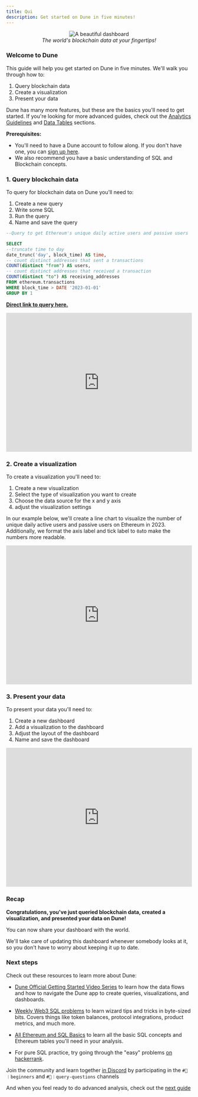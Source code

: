 ```yaml
---
title: Qui
description: Get started on Dune in five minutes!
---
```

<p align="center">
  <img src="../images/quickstart-cover.jpeg" alt="A beautiful dashboard" title="Dashboard" /><br />
  <em>The world's blockchain data at your fingertips!</em>
</p>


### Welcome to Dune


This guide will help you get started on Dune in five minutes. We'll walk you through how to:

1. Query blockchain data
2. Create a visualization
3. Present your data

Dune has many more features, but these are the basics you'll need to get started. If you're looking for more advanced guides, check out the [Analytics Guidelines](./learning/index.md) and [Data Tables](data-tables/index.md) sections.

**Prerequisites:**   
- You'll need to have a Dune account to follow along. If you don't have one, you can [sign up here](https://dune.com/auth/register).  
- We also recommend you have a basic understanding of SQL and Blockchain concepts.

### 1. Query blockchain data

To query for blockchain data on Dune you'll need to:

1. Create a new query
2. Write some SQL
3. Run the query
4. Name and save the query

```sql
--Query to get Ethereum's unique daily active users and passive users  in 2023

SELECT  
--truncate time to day
date_trunc('day', block_time) AS time,
-- count distinct addresses that sent a transactions
COUNT(distinct "from") AS users,
-- count distinct addresses that received a transaction
COUNT(distinct "to") AS receiving_addresses
FROM ethereum.transactions
WHERE block_time > DATE '2023-01-01'
GROUP BY 1
```

**[Direct link to query here.](https://dune.com/queries/2335378)**  

<div style="position: relative; padding-bottom: calc(66.66666666666666% + 41px); height: 0;"><iframe src="https://demo.arcade.software/gT2ctqjvwIuX5xUXPx5S?embed" frameborder="0" loading="lazy" webkitallowfullscreen mozallowfullscreen allowfullscreen style="position: absolute; top: 0; left: 0; width: 100%; height: 100%;color-scheme: light;" title="Dashboards"></iframe></div>



### 2. Create a visualization

To create a visualization you'll need to:

1. Create a new visualization
2. Select the type of visualization you want to create
3. Choose the data source for the x and y axis
4. adjust the visualization settings

In our example below, we'll create a line chart to visualize the number of unique daily active users and passive users on Ethereum in 2023. Additionally, we format the axis label and tick label to `0a`to make the numbers more readable.

<div style="position: relative; padding-bottom: calc(66.66666666666666% + 41px); height: 0;"><iframe src="https://demo.arcade.software/nNxDjw8vBmp34u3aNU0R?embed" frameborder="0" loading="lazy" webkitallowfullscreen mozallowfullscreen allowfullscreen style="position: absolute; top: 0; left: 0; width: 100%; height: 100%;color-scheme: light;" title="Dashboards"></iframe></div>


### 3. Present your data

To present your data you'll need to:

1. Create a new dashboard
2. Add a visualization to the dashboard
3. Adjust the layout of the dashboard
4. Name and save the dashboard

<div style="position: relative; padding-bottom: calc(66.66666666666666% + 41px); height: 0;"><iframe src="https://demo.arcade.software/xTAXmlo0nCL0FOn38hW9?embed" frameborder="0" loading="lazy" webkitallowfullscreen mozallowfullscreen allowfullscreen style="position: absolute; top: 0; left: 0; width: 100%; height: 100%;color-scheme: light;" title="Creating a dashboard"></iframe></div>


### Recap

**Congratulations, you've just queried blockchain data, created a visualization, and presented your data on Dune!**

You can now share your dashboard with the world.

We'll take care of updating this dashboard whenever somebody looks at it, so you don't have to worry about keeping it up to date.

### Next steps

Check out these resources to learn more about Dune:

- [Dune Official Getting Started Video Series](https://www.youtube.com/watch?v=S-cctFmR828&list=PLK3b5d4iK10ext4v-GBySekaA8-GP8quD&index=1) to learn how the data flows and how to navigate the Dune app to create queries, visualizations, and dashboards. 

- [Weekly Web3 SQL problems](https://daodatadesign.notion.site/Web3-SQL-Weekly-0bababb5e59a412bb73594c512db8cc1) to learn wizard tips and tricks in byte-sized bits. Covers things like token balances, protocol integrations, product metrics, and much more.

- [All Ethereum and SQL Basics](https://web3datadegens.substack.com/p/a-basic-wizard-guide-to-dune-sql) to learn all the basic SQL concepts and Ethereum tables you'll need in your analysis.

- For pure SQL practice, try going through the "easy" problems [on hackerrank](https://www.hackerrank.com/domains/sql).

Join the community and learn together [in Discord](https://discord.com/invite/ErrzwBz) by participating in the `#🐥︱beginners` and `#🙋︱query-questions` channels

And when you feel ready to do advanced analysis, check out the [next guide](./learning/index.md)